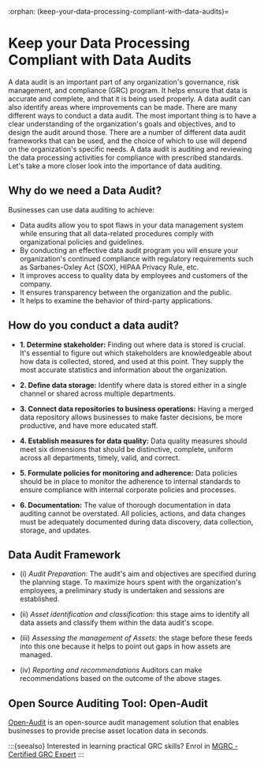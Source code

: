 :orphan:
(keep-your-data-processing-compliant-with-data-audits)=

# Keep your Data Processing Compliant with Data Audits

A data audit is an important part of any organization's governance, risk management, and compliance (GRC) program. It helps ensure that data is accurate and complete, and that it is being used properly. A data audit can also identify areas where improvements can be made. There are many different ways to conduct a data audit. The most important thing is to have a clear understanding of the organization's goals and objectives, and to design the audit around those. There are a number of different data audit frameworks that can be used, and the choice of which to use will depend on the organization's specific needs. A data audit is auditing and reviewing the data processing activities for compliance with prescribed standards. Let's take a more closer look into the importance of data auditing.

## Why do we need a Data Audit?

Businesses can use data auditing to achieve:

- Data audits allow you to spot flaws in your data management system while ensuring that all data-related procedures comply with organizational policies and guidelines.
- By conducting an effective data audit program you will ensure your organization's continued compliance with regulatory requirements such as Sarbanes-Oxley Act (SOX), HIPAA Privacy Rule, etc.
- It improves access to quality data by employees and customers of the company.
- It ensures transparency between the organization and the public.
- It helps to examine the behavior of third-party applications.

## How do you conduct a data audit?

- **1. Determine stakeholder:** Finding out where data is stored is crucial. It's essential to figure out which stakeholders are knowledgeable about how data is collected, stored, and used at this point. They supply the most accurate statistics and information about the organization.

- **2. Define data storage:** Identify where data is stored either in a single channel or shared across multiple departments.

- **3. Connect data repositories to business operations:** Having a merged data repository allows businesses to make faster decisions, be more productive, and have more educated staff.

- **4. Establish measures for data quality:** Data quality measures should meet six dimensions that should be distinctive, complete, uniform across all departments, timely, valid, and correct.

- **5. Formulate policies for monitoring and adherence:** Data policies should be in place to monitor the adherence to internal standards to ensure compliance with internal corporate policies and processes.

- **6. Documentation:** The value of thorough documentation in data auditing cannot be overstated. All policies, actions, and data changes must be adequately documented during data discovery, data collection, storage, and updates.

## Data Audit Framework

- (i) _Audit Preparation:_ The audit's aim and objectives are specified during the planning stage. To maximize hours spent with the organization's employees, a preliminary study is undertaken and sessions are established.

- (ii) _Asset identification and classification:_ this stage aims to identify all data assets and classify them within the data audit's scope.

- (iii) _Assessing the management of Assets:_ the stage before these feeds into this one because it helps to point out gaps in how assets are managed.
- (iv) _Reporting and recommendations_ Auditors can make recommendations based on the outcome of the above stages.

## Open Source Auditing Tool: Open-Audit

[Open-Audit](https://www.open-audit.org/) is an open-source audit management solution that enables businesses to provide precise asset location data in seconds.

:::{seealso}
Interested in learning practical GRC skills? Enrol in [MGRC - Certified GRC Expert](https://www.mosse-institute.com/certifications/mgrc-certified-grc-practitioner.html)
:::
